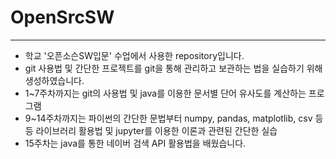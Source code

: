 # OpenSrcSW
----------
+ 학교 '오픈소슨SW입문' 수업에서 사용한 repository입니다.
+ git 사용법 및 간단한 프로젝트를 git을 통해 관리하고 보관하는 법을 실습하기 위해 생성하였습니다.
+ 1~7주차까지는 git의 사용법 및 java를 이용한 문서별 단어 유사도를 계산하는 프로그램
+ 9~14주차까지는 파이썬의 간단한 문법부터 numpy, pandas, matplotlib, csv 등등 라이브러리 활용법 및 jupyter를 이용한 이론과 관련된 간단한 실습
+ 15주차는 java를 통한 네이버 검색 API 활용법을 배웠습니다.
